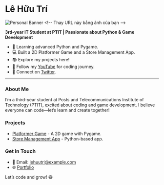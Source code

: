 # Lê Hữu Trí

![Personal Banner]([https://via.placeholder.com/800x200.png?text=3rd-Year+IT+Student+at+PTIT+-+Python+&+Game+Dev](https://www.canva.com/design/DAGqbcUK59Q/m6iXnhESUcTVX-hMOU63JA/edit?utm_content=DAGqbcUK59Q&utm_campaign=designshare&utm_medium=link2&utm_source=sharebutton)) <!-- Thay URL này bằng ảnh của bạn -->

**3rd-year IT Student at PTIT | Passionate about Python & Game Development**

- 🌱 Learning advanced Python and Pygame.
- 💻 Built a 2D Platformer Game and a Store Management App.
- 📚 Explore my projects here!
- 🎥 Follow my [YouTube](https://youtube.com/yourchannel) for coding journey.
- 💬 Connect on [Twitter](https://twitter.com/yourhandle).

---

### About Me
I’m a third-year student at Posts and Telecommunications Institute of Technology (PTIT), excited about coding and game development. I believe everyone can code—let’s learn and create together!

### Projects
- [Platformer Game](https://github.com/Ryhtruly/PlatformerGame) - A 2D game with Pygame.
- [Store Management App](https://github.com/Ryhtruly/StoreManagement) - Python-based app.

### Get in Touch
- 📧 Email: lehuutri@example.com
- 🌐 [Portfolio](https://yourportfolio.com)

Let’s code and grow! 😄
